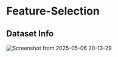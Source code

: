 # Feature-Selection

## Dataset Info
![Screenshot from 2025-05-06 20-13-29](https://github.com/user-attachments/assets/5f482c5d-f374-410a-9cd6-c3c76ef8fa22)

